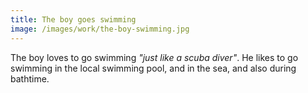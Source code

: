 ```yaml
---
title: The boy goes swimming
image: /images/work/the-boy-swimming.jpg
---
```


The boy loves to go swimming *"just like a scuba diver"*.
He likes to go swimming in the local swimming pool, and in the sea, and also during bathtime.